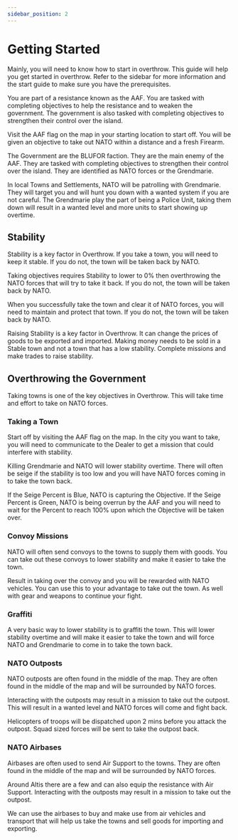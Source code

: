 ```yaml
---
sidebar_position: 2
---
```


# Getting Started
Mainly, you will need to know how to start in overthrow. This guide will help you get started in overthrow. Refer to the sidebar for more information and the start guide to make sure you have the prerequisites.

You are part of a resistance known as the AAF. You are tasked with completing objectives to help the resistance and to weaken the government. The government is also tasked with completing objectives to strengthen their control over the island.

Visit the AAF flag on the map in your starting location to start off. You will be given an objective to take out NATO within a distance and a fresh Firearm.

The Government are the BLUFOR faction. They are the main enemy of the AAF. They are tasked with completing objectives to strengthen their control over the island. They are identified as NATO forces or the Grendmarie.

In local Towns and Settlements, NATO will be patrolling with Grendmarie. They will target you and will hunt you down with a wanted system if you are not careful. The Grendmarie play the part of being a Police Unit, taking them down will result in a wanted level and more units to start showing up overtime.

## Stability
Stability is a key factor in Overthrow. If you take a town, you will need to keep it stable. If you do not, the town will be taken back by NATO.

Taking objectives requires Stability to lower to 0% then overthrowing the NATO forces that will try to take it back. If you do not, the town will be taken back by NATO.

When you successfully take the town and clear it of NATO forces, you will need to maintain and protect that town. If you do not, the town will be taken back by NATO.

Raising Stability is a key factor in Overthrow. It can change the prices of goods to be exported and imported. Making money needs to be sold in a Stable town and not a town that has a low stability. Complete missions and make trades to raise stability.

## Overthrowing the Government
Taking towns is one of the key objectives in Overthrow. This will take time and effort to take on NATO forces.

### Taking a Town
Start off by visiting the AAF flag on the map. In the city you want to take, you will need to communicate to the Dealer to get a mission that could interfere with stability.

Killing Grendmarie and NATO will lower stability overtime. There will often be seige if the stability is too low and you will have NATO forces coming in to take the town back.

If the Seige Percent is Blue, NATO is capturing the Objective. If the Seige Percent is Green, NATO is being overrun by the AAF and you will need to wait for the Percent to reach 100% upon which the Objective will be taken over.

### Convoy Missions
NATO will often send convoys to the towns to supply them with goods. You can take out these convoys to lower stability and make it easier to take the town.

Result in taking over the convoy and you will be rewarded with NATO vehicles. You can use this to your advantage to take out the town. As well with gear and weapons to continue your fight.

### Graffiti
A very basic way to lower stability is to graffiti the town. This will lower stability overtime and will make it easier to take the town and will force NATO and Grendmarie to come in to take the town back.

### NATO Outposts
NATO outposts are often found in the middle of the map. They are often found in the middle of the map and will be surrounded by NATO forces.

Interacting with the outposts may result in a mission to take out the outpost. This will result in a wanted level and NATO forces will come and fight back.

Helicopters of troops will be dispatched upon 2 mins before you attack the outpost. Squad sized forces will be sent to take the outpost back.

### NATO Airbases
Airbases are often used to send Air Support to the towns. They are often found in the middle of the map and will be surrounded by NATO forces.

Around Altis there are a few and can also equip the resistance with Air Support. Interacting with the outposts may result in a mission to take out the outpost.

We can use the airbases to buy and make use from air vehicles and transport that will help us take the towns and sell goods for importing and exporting.


